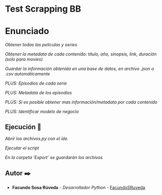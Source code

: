 # Test Scrapping BB

# Enunciado

_Obtener todas las películas y series_

_Obtener la metadata de cada contenido: título, año, sinopsis, link, duración (solo para movies)_

_Guardar la información obtenida en una base de datos, en archivo .json o .csv automáticamente_

_PLUS: Episodios de cada serie_

_PLUS: Metadata de los episodios_

_PLUS: Si es posible obtener mas información/metadata por cada contenido_

_PLUS: Identificar modelo de negocio_

## Ejecución 🚀

_Abrir los archivos.py con el ide._

_Ejecutar el script_

_En la carpeta 'Export' se guardarán los archivos_

## Autor ✒️

* **Facundo Sosa Rúveda** - *Desarrollador Python* - [FacundoSRuveda](https://github.com/villanuevand)



